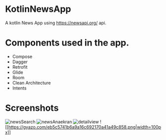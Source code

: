 # KotlinNewsApp

A kotlin News App using https://newsapi.org/ api.

# Components used in the app.

- Compose
- Dagger
- Retrofit
- Glide
- Room
- Clean Architecture
- Intents
  
# Screenshots

![newsSearch](https://github.com/yigtkaya/KotlinNewsApp/assets/68725704/2d851da8-1086-4340-bbf6-07eef4ded4cd)
![newsAnaekran](https://github.com/yigtkaya/KotlinNewsApp/assets/68725704/ab3eadf9-5884-4d6a-8b4a-155823d983f6)
![detailview](https://github.com/yigtkaya/KotlinNewsApp/assets/68725704/fb5439b9-f25b-4485-94c3-892aba15fe9f)
![[https://gyazo.com/eb5c5741b6a9a16c692170a41a49c858.png|width=100px]]



